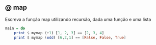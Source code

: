 ## @ map
[](solver.hs)
Escreva a função map utilizando recursão, dada uma função e uma lista

```hs
main = do
    print $ mymap (+1) [1, 2, 3] == [2, 3, 4]
    print $ mymap (odd) [6,2,1] == [False, False, True]
```